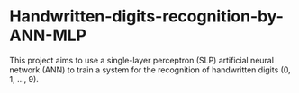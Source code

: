 # Handwritten-digits-recognition-by-ANN-MLP
This project aims to use a single-layer perceptron (SLP) artificial neural network (ANN) to train a system for the recognition of handwritten digits (0, 1, …, 9).
